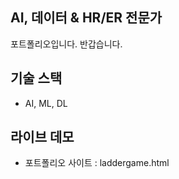 ## AI, 데이터 & HR/ER 전문가
포트폴리오입니다. 반갑습니다.

## 기술 스택
 - AI, ML, DL
  
## 라이브 데모
 - 포트폴리오 사이트 : laddergame.html
